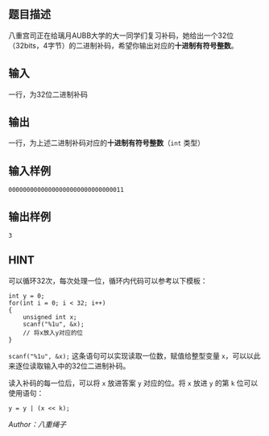 ## 题目描述

八重宫司正在给璃月AUBB大学的大一同学们复习补码，她给出一个32位（32bits，4字节）的二进制补码，希望你输出对应的**十进制有符号整数**。

## 输入

一行，为32位二进制补码

## 输出

一行，为上述二进制补码对应的**十进制有符号整数**（`int` 类型）

## 输入样例

    00000000000000000000000000000011

## 输出样例

    3

## HINT
可以循环32次，每次处理一位，循环内代码可以参考以下模板：

    int y = 0;
    for(int i = 0; i < 32; i++)
    {
        unsigned int x;
        scanf("%1u", &x);
        // 将x放入y对应的位
    }

 `scanf("%1u", &x);` 这条语句可以实现读取一位数，赋值给整型变量 `x`，可以以此来逐位读取输入中的32位二进制补码。

读入补码的每一位后，可以将 `x` 放进答案 `y` 对应的位。将 `x` 放进 `y` 的第 `k` 位可以使用语句：

    y = y | (x << k);

*Author：八重绳子*

